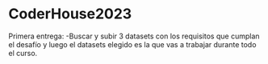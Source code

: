 # CoderHouse2023
Primera entrega:
-Buscar y subir 3 datasets con los requisitos que cumplan el desafío y luego el datasets elegido es la que vas a trabajar durante todo el curso.
